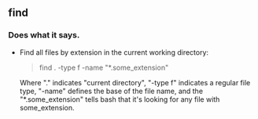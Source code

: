 ## find

### Does what it says.

* Find all files by extension in the current working directory:
  > find . -type f -name "*.some_extension"

  Where "." indicates "current directory", "-type f" indicates a
  regular file type, "-name" defines the base of the file name, and the "*.some_extension" tells bash that it's looking for any file with some_extension.
